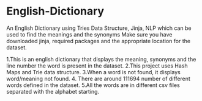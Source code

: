# English-Dictionary
An English Dictionary using Tries Data Structure, Jinja, NLP which can be used to find the meanings and the synonyms
Make sure you have downloaded jinja, required packages and the appropriate location for the dataset.


1.This is an english dictionary that displays the meaning, synonyms and the line number the word is present in the dataset.
2.This project uses Hash Maps and Trie data structure.
3.When a word is not found, it displays word/meaning not found.
4. There are around 111694 number of different words defined in the dataset.
5.All the words are in different csv files separated with the alphabet starting.
